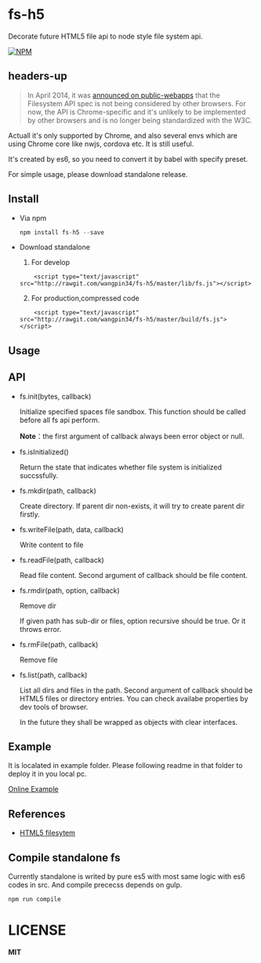 # fs-h5
Decorate future HTML5 file api to node style file system api. 

[![NPM](https://nodei.co/npm/fs-h5.png?stars&downloads)](https://nodei.co/npm/fs-h5/)

## headers-up
>In April 2014, it was [announced on public-webapps](http://lists.w3.org/Archives/Public/public-webapps/2014AprJun/0010.html) that the Filesystem API spec is not being considered by other browsers. For now, the API is Chrome-specific and it's unlikely to be implemented by other browsers and is no longer being standardized with the W3C.

Actuall it's only supported by Chrome, and also several envs which are using Chrome core like nwjs, cordova etc. It is still useful.

It's created by es6, so you need to convert it by babel with specify preset.

For simple usage, please download standalone release.

## Install

* Via npm

  ```javascript
  npm install fs-h5 --save
  ```

*  Download standalone

	1. For develop
	```
		<script type="text/javascript" src="http://rawgit.com/wangpin34/fs-h5/master/lib/fs.js"></script>
	```

	2. For production,compressed code
	```
		<script type="text/javascript" src="http://rawgit.com/wangpin34/fs-h5/master/build/fs.js"></script>
	```

## Usage

## API

* fs.init(bytes, callback)
	
    Initialize specified spaces file sandbox. This function should be called before all fs api perform.

    **Note**：the first argument of callback always been error object or null. 

* fs.isInitialized()
	
	Return the state that indicates whether file system is initialized succssfully.

* fs.mkdir(path, callback)
	
    Create directory. If parent dir non-exists, it will try to create parent dir firstly.
    
* fs.writeFile(path, data, callback)

	Write content to file

* fs.readFile(path, callback)
	
	Read file content. Second argument of callback should be file content.

* fs.rmdir(path, option, callback)

	Remove dir

	If given path has sub-dir or files, option recursive should be true. Or it  throws error.

* fs.rmFile(path, callback)

	Remove file

* fs.list(path, callback)
	
	List all dirs and files in the path. Second argument of callback should be HTML5 files or directory entries. You can check availabe properties by dev tools of browser.
	
	In the future they shall be wrapped as objects with clear interfaces.
    

## Example

It is localated in example folder. Please following readme in that folder to deploy it in you local pc.

[Online Example](https://rawgit.com/wangpin34/fs-h5/master/example/index.html)

## References
* [HTML5 filesytem](http://www.html5rocks.com/en/tutorials/file/filesystem/)

## Compile standalone fs
Currently standalone is writed by pure es5 with most same logic with es6 codes in src. And compile prececss depends on gulp.

```
npm run compile
```

# LICENSE
**MIT**